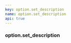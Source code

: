 ```yaml
---
key: option.set_description
name: option.set_description
api: true
---
```


### option.set_description
